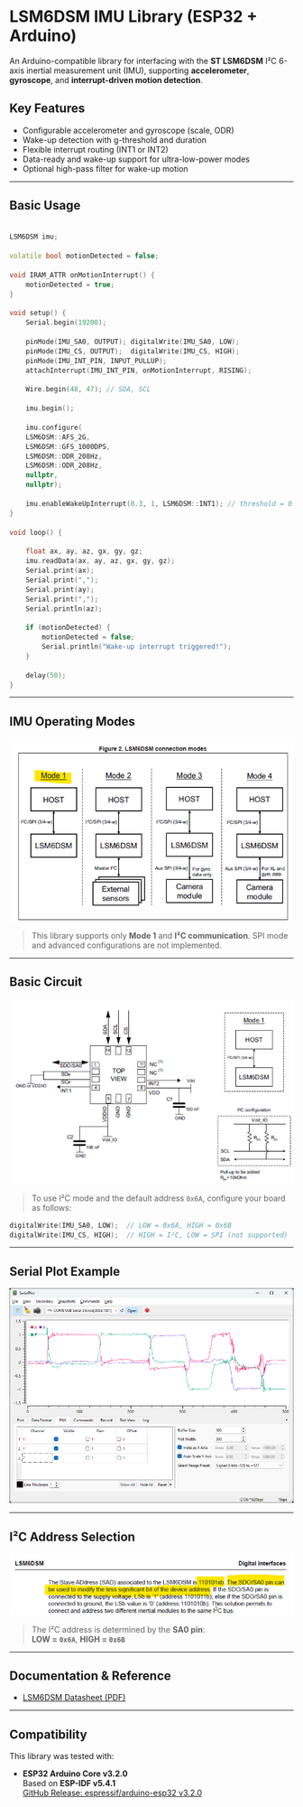 # LSM6DSM IMU Library (ESP32 + Arduino)

An Arduino-compatible library for interfacing with the **ST LSM6DSM** I²C 6-axis inertial measurement unit (IMU), supporting **accelerometer**, **gyroscope**, and **interrupt-driven motion detection**.

## Key Features

- Configurable accelerometer and gyroscope (scale, ODR)
- Wake-up detection with g-threshold and duration
- Flexible interrupt routing (INT1 or INT2)
- Data-ready and wake-up support for ultra-low-power modes
- Optional high-pass filter for wake-up motion

---

## Basic Usage

```cpp

LSM6DSM imu;

volatile bool motionDetected = false;

void IRAM_ATTR onMotionInterrupt() {
    motionDetected = true;
}

void setup() {
    Serial.begin(19200);

    pinMode(IMU_SA0, OUTPUT); digitalWrite(IMU_SA0, LOW);
    pinMode(IMU_CS, OUTPUT);  digitalWrite(IMU_CS, HIGH);
    pinMode(IMU_INT_PIN, INPUT_PULLUP);
    attachInterrupt(IMU_INT_PIN, onMotionInterrupt, RISING);

    Wire.begin(48, 47); // SDA, SCL

    imu.begin();

    imu.configure(
    LSM6DSM::AFS_2G,
    LSM6DSM::GFS_1000DPS,
    LSM6DSM::ODR_208Hz,
    LSM6DSM::ODR_208Hz,
    nullptr,
    nullptr);

    imu.enableWakeUpInterrupt(0.3, 1, LSM6DSM::INT1); // threshold = 0.3g, duration = 1 ODR cycle, routed to INT1
}

void loop() {

    float ax, ay, az, gx, gy, gz;
    imu.readData(ax, ay, az, gx, gy, gz);
    Serial.print(ax);
    Serial.print(",");
    Serial.print(ay);
    Serial.print(",");
    Serial.println(az);

    if (motionDetected) {
        motionDetected = false;
        Serial.println("Wake-up interrupt triggered!");
    }

    delay(50);
}
```

---

## IMU Operating Modes

![LSM6DSM Modes](assets/modes.png)

> This library supports only **Mode 1** and **I²C communication**. SPI mode and advanced configurations are not implemented.

---

## Basic Circuit

![LSM6DSM Circuit](assets/circuit.png)

> To use I²C mode and the default address `0x6A`, configure your board as follows:

```cpp
digitalWrite(IMU_SA0, LOW);  // LOW = 0x6A, HIGH = 0x6B
digitalWrite(IMU_CS, HIGH);  // HIGH = I²C, LOW = SPI (not supported)
```


---

## Serial Plot Example

![LSM6DSM Serial Plot](assets/serial-plot.png)

---

## I²C Address Selection

![LSM6DSM I2C Address](assets/addr.png)

> The I²C address is determined by the **SA0 pin**:  
> **LOW = `0x6A`**, **HIGH = `0x6B`**

---

## Documentation & Reference

- [LSM6DSM Datasheet (PDF)](assets/LSM6DSM.pdf)

---

## Compatibility

This library was tested with:

- **ESP32 Arduino Core v3.2.0**  
  Based on **ESP-IDF v5.4.1**  
  [GitHub Release: espressif/arduino-esp32 v3.2.0](https://github.com/espressif/arduino-esp32/releases/tag/3.2.0)
